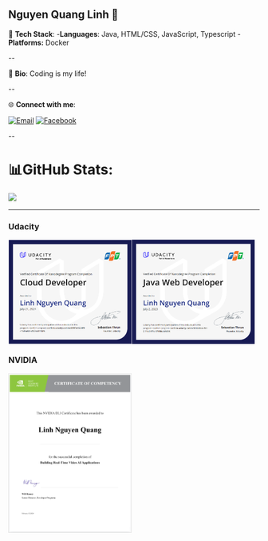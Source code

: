 ## Nguyen Quang Linh 💛

🔭 **Tech Stack**: 
-**Languages**:  Java, HTML/CSS, JavaScript, Typescript
-**Platforms:** Docker

--

📖 **Bio**:
Coding is my life!

--

🌐 **Connect with me**:

[![Email](https://img.shields.io/badge/Email-quanglinhh2x%40gmail.com-blue)](mailto:quanglinhh2x@gmail.com)
[![Facebook](https://img.shields.io/badge/Facebook-%40quanglinh2x-blue?logo=facebook)](https://www.facebook.com/quanglinh2x)

--

# 📊**GitHub Stats**:
![](https://github-readme-stats.vercel.app/api?username=0xlinhnq&theme=default&hide_border=false&include_all_commits=false&count_private=false)<br/>

---

### Udacity

<div style="display: flex">
    <img src="images/UDACITY/Udaicity_Cloud_Developer.png" alt="Image 1" style="display: inline-block; width: 49%"/>
    <img src="images/UDACITY/Udacity_Java_Web.png" alt="Image 2" style="display: inline-block; width: 49%;"/>
</div>


### NVIDIA

<div style="display: flex">
    <img src="images/NVIDIA/NVIDIA.png" alt="Image 1" style="display: inline-block; width: 49%"/>
</div>

